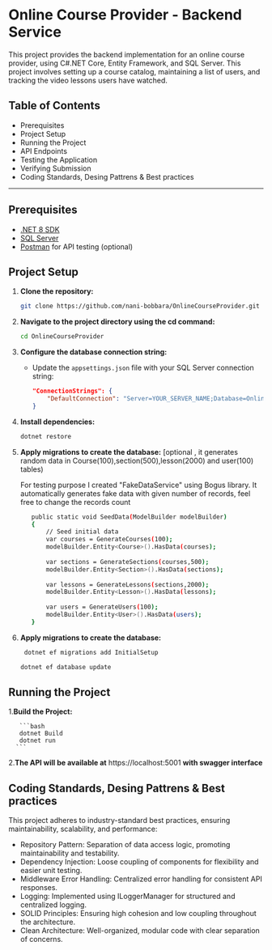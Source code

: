 # Online Course Provider - Backend Service 
  
This project provides the backend implementation for an online course provider, using C#.NET Core, Entity Framework, and SQL Server. This project involves setting up a course catalog, maintaining a list of users, and tracking the video lessons users have watched.

## Table of Contents
- Prerequisites
- Project Setup
- Running the Project
- API Endpoints
- Testing the Application
- Verifying Submission
- Coding Standards, Desing Pattrens & Best practices

---

## Prerequisites
- [.NET 8 SDK](https://dotnet.microsoft.com/download/dotnet/6.0)
- [SQL Server](https://www.microsoft.com/en-us/sql-server/sql-server-downloads)
- [Postman](https://www.postman.com/) for API testing (optional)

## Project Setup

1. **Clone the repository:**
    ```bash
    git clone https://github.com/nani-bobbara/OnlineCourseProvider.git
    ```
    
 2. **Navigate to the project directory using the cd command:**
    ```bash
    cd OnlineCourseProvider
    ```

3. **Configure the database connection string:**
   - Update the `appsettings.json` file with your SQL Server connection string:
     ```json
     "ConnectionStrings": {
         "DefaultConnection": "Server=YOUR_SERVER_NAME;Database=OnlineCourseDB;User Id=YOUR_USER;Password=YOUR_PASSWORD;"
     }
     ```

3. **Install dependencies:**
    ```bash
    dotnet restore
    ```

4. **Apply migrations to create the database:** [optional , it generates random data in Course(100),section(500),lesson(2000) and user(100) tables)
   
      For testing purpose I created "FakeDataService" using Bogus library. It automatically generates fake data with given number of records, feel free to change the records count
      ```bash
         public static void SeedData(ModelBuilder modelBuilder)
         {
             // Seed initial data
             var courses = GenerateCourses(100);
             modelBuilder.Entity<Course>().HasData(courses);
         
             var sections = GenerateSections(courses,500);
             modelBuilder.Entity<Section>().HasData(sections);
         
             var lessons = GenerateLessons(sections,2000);
             modelBuilder.Entity<Lesson>().HasData(lessons);
         
             var users = GenerateUsers(100);
             modelBuilder.Entity<User>().HasData(users);
         }
      ```
4. **Apply migrations to create the database:**

   ```bash
    dotnet ef migrations add InitialSetup
    ```

    ```bash
    dotnet ef database update
    ```

## Running the Project

   1.**Build the Project:**     
       
       ```bash
       dotnet Build
       dotnet run
      ```
   2.**The API will be available at** https://localhost:5001  **with swagger interface** 


## Coding Standards, Desing Pattrens & Best practices

This project adheres to industry-standard best practices, ensuring maintainability, scalability, and performance:

- Repository Pattern: Separation of data access logic, promoting maintainability and testability.
- Dependency Injection: Loose coupling of components for flexibility and easier unit testing.
- Middleware Error Handling: Centralized error handling for consistent API responses.
- Logging: Implemented using ILoggerManager for structured and centralized logging.
- SOLID Principles: Ensuring high cohesion and low coupling throughout the architecture.
- Clean Architecture: Well-organized, modular code with clear separation of concerns.
   
